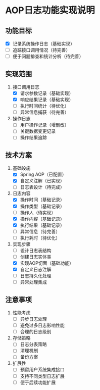 # AOP日志功能实现说明

## 功能目标
- [x] 记录系统操作日志（基础实现）
- [ ] 追踪接口调用情况（待完善）
- [ ] 便于问题排查和统计分析（待完善）

## 实现范围
1. 接口调用日志
   - [x] 请求参数记录（基础实现）
   - [x] 响应结果记录（基础实现）
   - [ ] 执行时间统计（待优化）
   - [ ] 异常信息捕获（待完善）

2. 操作日志
   - [ ] 用户操作记录（增删改）
   - [ ] 关键数据变更记录
   - [ ] 操作结果追踪

## 技术方案
1. 基础设施
   - [x] Spring AOP（已配置）
   - [x] 自定义注解（已实现）
   - [ ] 日志表设计（待完成）

2. 日志内容
   - [x] 操作时间（基础记录）
   - [x] 操作类型（基础记录）
   - [ ] 操作人（待实现）
   - [x] 操作内容（基础记录）
   - [x] 执行结果（基础记录）
   - [ ] 异常信息（待完善）
   - [ ] 执行耗时（待优化）

3. 实现步骤
   - [ ] 设计日志表结构
   - [ ] 创建日志实体类
   - [x] 实现AOP切面（基础功能）
   - [x] 自定义日志注解
   - [ ] 日志持久化处理
   - [ ] 异常处理集成

## 注意事项
1. 性能考虑
   - [ ] 异步日志处理
   - [ ] 避免过多日志影响性能
   - [ ] 合理的日志级别

2. 存储策略
   - [ ] 日志分表策略
   - [ ] 清理机制
   - [ ] 备份方案

3. 扩展性
   - [ ] 预留用户系统集成接口
   - [ ] 支持不同类型日志扩展
   - [ ] 便于后续功能扩展 